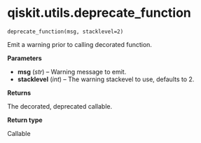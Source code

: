 # qiskit.utils.deprecate\_function

<span id="undefined" />

`deprecate_function(msg, stacklevel=2)`

Emit a warning prior to calling decorated function.

**Parameters**

*   **msg** (*str*) – Warning message to emit.
*   **stacklevel** (*int*) – The warning stackevel to use, defaults to 2.

**Returns**

The decorated, deprecated callable.

**Return type**

Callable

